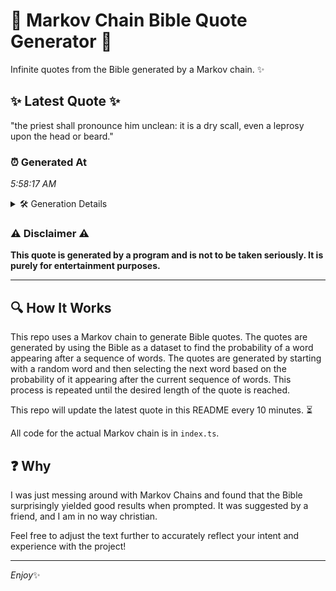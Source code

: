 # 📖 Markov Chain Bible Quote Generator 📖

Infinite quotes from the Bible generated by a Markov chain. ✨

## ✨ Latest Quote ✨
"the priest shall pronounce him unclean: it is a dry scall, even a leprosy upon the head or beard."

### ⏰ Generated At
*5:58:17 AM*

<details>
    <summary>🛠️ Generation Details</summary>
    <p>
        <strong>🌱 Seed:</strong> the<br>
        <strong>🔄 Iterations:</strong> 18<br>
        <strong>📜 Context History:</strong><br>[ the ]: priest<br>[ the, priest ]: shall<br>[ the, priest, shall ]: pronounce<br>[ the, priest, shall, pronounce ]: him<br>[ the, priest, shall, pronounce, him ]: unclean:<br>[ the, priest, shall, pronounce, him, unclean: ]: it<br>[ priest, shall, pronounce, him, unclean:, it ]: is<br>[ shall, pronounce, him, unclean:, it, is ]: a<br>[ pronounce, him, unclean:, it, is, a ]: dry<br>[ him, unclean:, it, is, a, dry ]: scall,<br>[ unclean:, it, is, a, dry, scall, ]: even<br>[ it, is, a, dry, scall,, even ]: a<br>[ is, a, dry, scall,, even, a ]: leprosy<br>[ a, dry, scall,, even, a, leprosy ]: upon<br>[ dry, scall,, even, a, leprosy, upon ]: the<br>[ scall,, even, a, leprosy, upon, the ]: head<br>[ even, a, leprosy, upon, the, head ]: or<br>[ a, leprosy, upon, the, head, or ]: beard.<br>
    </p>
</details>

### ⚠️ Disclaimer ⚠️
**This quote is generated by a program and is not to be taken seriously. It is purely for entertainment purposes.**

---

## 🔍 How It Works

This repo uses a Markov chain to generate Bible quotes. The quotes are generated by using the Bible as a dataset to find the probability of a word appearing after a sequence of words. The quotes are generated by starting with a random word and then selecting the next word based on the probability of it appearing after the current sequence of words. This process is repeated until the desired length of the quote is reached.

This repo will update the latest quote in this README every 10 minutes. ⏳

All code for the actual Markov chain is in `index.ts`.

## ❓ Why

I was just messing around with Markov Chains and found that the Bible surprisingly yielded good results when prompted. 
It was suggested by a friend, and I am in no way christian.

Feel free to adjust the text further to accurately reflect your intent and experience with the project!

---

*Enjoy*✨
